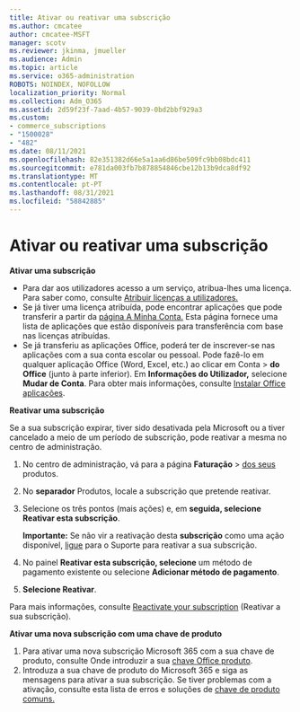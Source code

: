 ```yaml
---
title: Ativar ou reativar uma subscrição
ms.author: cmcatee
author: cmcatee-MSFT
manager: scotv
ms.reviewer: jkinma, jmueller
ms.audience: Admin
ms.topic: article
ms.service: o365-administration
ROBOTS: NOINDEX, NOFOLLOW
localization_priority: Normal
ms.collection: Adm_O365
ms.assetid: 2d59f23f-7aad-4b57-9039-0bd2bbf929a3
ms.custom:
- commerce_subscriptions
- "1500028"
- "482"
ms.date: 08/11/2021
ms.openlocfilehash: 82e351382d66e5a1aa6d86be509fc9bb08bdc411
ms.sourcegitcommit: e781da003fb7b878854846cbe12b13b9dca8df92
ms.translationtype: MT
ms.contentlocale: pt-PT
ms.lasthandoff: 08/31/2021
ms.locfileid: "58842885"
---
```

# <a name="activate-or-reactivate-a-subscription"></a>Ativar ou reativar uma subscrição

**Ativar uma subscrição**

- Para dar aos utilizadores acesso a um serviço, atribua-lhes uma licença. Para saber como, consulte [Atribuir licenças a utilizadores.](https://docs.microsoft.com/microsoft-365/admin/manage/assign-licenses-to-users)
- Se já tiver uma licença atribuída, pode encontrar aplicações que pode transferir a partir da [página A Minha Conta.](https://portal.office.com/account/#installs) Esta página fornece uma lista de aplicações que estão disponíveis para transferência com base nas licenças atribuídas.
- Se já transferiu as aplicações Office, poderá ter de inscrever-se nas aplicações com a sua conta escolar ou pessoal. Pode fazê-lo em qualquer aplicação Office (Word, Excel, etc.) ao clicar em Conta  >  **do Office** (junto à parte inferior). Em **Informações do Utilizador,** selecione **Mudar de Conta**. Para obter mais informações, consulte [Instalar Office aplicações](https://docs.microsoft.com/microsoft-365/admin/setup/install-applications).

**Reativar uma subscrição**

Se a sua subscrição expirar, tiver sido desativada pela Microsoft ou a tiver cancelado a meio de um período de subscrição, pode reativar a mesma no centro de administração.
  
1. No centro de administração, vá para a página **Faturação**  >  [dos seus](https://go.microsoft.com/fwlink/p/?linkid=842054) produtos.
2. No **separador** Produtos, locale a subscrição que pretende reativar.
3. Selecione os três pontos (mais ações) e, em **seguida, selecione Reativar esta subscrição**.

    **Importante:** Se não vir a reativação desta **subscrição** como uma ação disponível, [ligue](https://go.microsoft.com/fwlink/p/?linkid=518322) para o Suporte para reativar a sua subscrição.

4. No painel **Reativar esta subscrição, selecione** um método de pagamento existente ou selecione **Adicionar método de pagamento**.
5. **Selecione Reativar**.

Para mais informações, consulte [Reactivate your subscription](https://docs.microsoft.com/microsoft-365/commerce/subscriptions/reactivate-your-subscription) (Reativar a sua subscrição).

**Ativar uma nova subscrição com uma chave de produto**

1. Para ativar uma nova subscrição Microsoft 365 com a sua chave de produto, consulte Onde introduzir a sua [chave Office produto](https://support.office.com/article/where-to-enter-your-office-product-key-0a82e5ae-739e-4b92-a6f4-2ec780c185db).
2. Introduza a sua chave de produto do Microsoft 365 e siga as mensagens para ativar a sua subscrição. Se tiver problemas com a ativação, consulte esta lista de erros e soluções de [chave de produto comuns.](https://docs.microsoft.com/microsoft-365/commerce/product-key-errors-and-solutions)